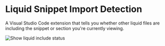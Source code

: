 # Liquid Snippet Import Detection

A Visual Studio Code extension that tells you whether other liquid files are including the snippet or section you're currently viewing.

![Show liquid include status](https://github.com/packdigital/import-export/blob/master/demo.gif?raw=true)
